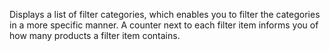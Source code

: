Displays a list of filter categories, which enables you to filter the categories in a more specific manner. A counter next to each filter item informs you of how many products a filter item contains.
